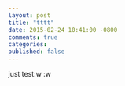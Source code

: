 ```yaml
---
layout: post
title: "tttt"
date: 2015-02-24 10:41:00 -0800
comments: true
categories: 
published: false
---
```


just test:w
:w
